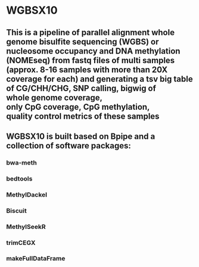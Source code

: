# WGBSX10

## This is a pipeline of parallel alignment whole genome bisulfite sequencing (WGBS) or nucleosome occupancy and DNA methylation (NOMEseq) from fastq files of multi samples (approx. 8-16 samples with more than 20X coverage for each) and generating a tsv big table of CG/CHH/CHG, SNP calling, bigwig of whole genome coverage, only CpG coverage, CpG methylation, quality control metrics of these samples

## WGBSX10 is built based on Bpipe and a collection of software packages:
### bwa-meth
### bedtools
### MethylDackel
### Biscuit
### MethylSeekR
### trimCEGX
### makeFullDataFrame
